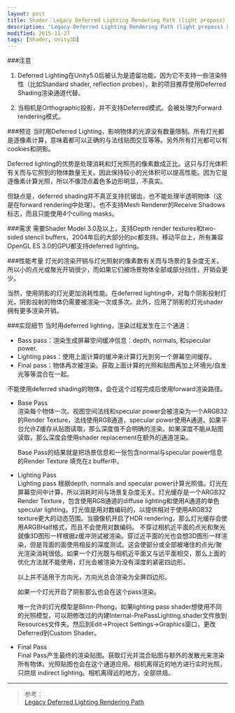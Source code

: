 ```yaml
---
layout: post
title: Shader：Legacy Deferred Lighting Rendering Path (light prepass)
description: "Legacy Deferred Lighting Rendering Path (light prepass) 简介"
modified: 2015-11-27
tags: [Shader, Unity3D]
---
```


###注意

1. Deferred Lighting在Unity5.0后被认为是遗留功能，因为它不支持一些渲染特性（比如Standard shader, reflection probes）。新的项目推荐使用Deferred Shading渲染通道代替。

2. 当相机是Orthographic投影，并不支持Deferred模式。会被处理为Forward rendering模式。

###预览
当时用Deferred Lighting，影响物体的光源没有数量限制。所有灯光都是逐像素计算，意味着都可以正确的与法线贴图交互等等。另外所有灯光都可以有cookies和阴影。

Deferred lighting的优势是处理消耗和灯光照亮的像素数成正比。这只与灯光体积有关而与它照到的物体数量无关。因此保持较小的光体积可以提高性能。因为它是逐像素计算光照，所以不像顶点着色多边形明显，不真实。

但缺点是，deferred shading并不真正支持抗锯齿，也不能处理半透明物体（这是在forward rendering中处理）。也不支持Mesh Renderer的Receive Shadows标志，而且只能使用4个culling masks。

###需求
需要Shader Model 3.0及以上，支持Depth render textures和two-sided stencil buffers，2004年后的大部分的pc都支持。移动平台上，所有兼容OpenGL ES 3.0的GPU都支持deferred lighting。

###性能考量
灯光的渲染开销与灯光照射的像素数有关而与场景的复杂度无关。所以小的点光或聚光开销很少，而如果它们被场景物体全部或部分挡住，开销会更少。

当然，使用阴影的灯光更加消耗性能。在deferred lighting中，对每个阴影投射灯光，阴影投射的物体仍需要被渲染一次或多次。此外，应用了阴影的灯光shader拥有更多渲染开销。

###实现细节
当时用deferred lighting，渲染过程发生在三个通道：

- Bass pass：渲染生成屏幕空间缓冲信息：depth, normals, 和specular power.
- Lighting pass：使用上面计算的缓冲来计算灯光到另一个屏幕空间缓存。
- Final pass：物体再次被渲染。获取上面计算的光照和贴图再加上环境光/自发光等等混合在一起。
    
不能使用deferred shading的物体，会在这个过程完成后使用forward渲染路径。

- Base Pass     
    渲染每个物体一次。视图空间法线和specular power会被渲染为一个ARGB32的Render Texture，法线使用RGB通道，specular power使用A通道。如果平台允许Z缓存从贴图读取，那么深度值不会明确的渲染。如果深度不能从贴图读取，那么深度会使用shader replacement在额外的通道渲染。

    Base Pass的结果就是把场景信息和一张包含normal与specular power信息的Render Texture 填充在z buffer中。

- Lighting Pass     
    Lighting pass 根据depth, normals and specular power计算光照值。灯光在屏幕空间中计算，所以消耗时间与场景复杂度无关。灯光缓存是一个ARGB32 Render Texture，包含使用RGB通道的diffuse lighting和使用A通道的单色specular lighting。灯光值是用对数编码的，以提供相对于使用ARGB32 texture更大的动态范围。当摄像机开启了HDR rendering，那么灯光缓存会使用ARGBHalf格式，而且不会使用对数编码。
	不穿过相机近平面的点光和聚光就像3D图形一样根据z缓冲测试被渲染。穿过近平面的光也会想3D图形一样渲染，但是背面的面使用相反的深度测试。这会使部分或全部被堵住的点光/聚光渲染消耗很低。如果一个灯光既与相机近平面又与远平面相交，那么上面的优化方法就不能使用，灯光会被渲染为没有深度的紧密四边形。
	
	以上并不适用于方向光，方向光总会渲染为全屏四边形。
	
	如果一个灯光开启了阴影那么也会在这个pass渲染。
	
	唯一允许的灯光模型是Blinn-Phong。如果lighting pass shader想使用不同的光照模型，可以把修改过的内建Internal-PrePassLighting.shader文件放到Resources文件夹。然后到Edit->Project Settings->Graphics窗口，更改Deferred到Custom Shader。
	
- Final Pass        
	Final Pass产生最终的渲染贴图。获取灯光并混合贴图与额外的发散光来渲染所有物体。光照贴图也会在这个通道应用。相机离得近的地方进行实时光照，只烘焙 indirect lighting。相机离得远的地方，全部烘焙。

---			
> 参考：<br>
[Legacy Deferred Lighting Rendering Path](http://docs.unity3d.com/Manual/RenderTech-DeferredLighting.html)<br>